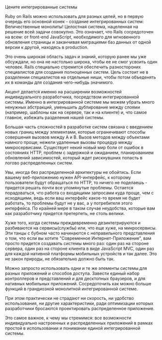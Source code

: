 Цените интегрированные системы

Ruby on Rails можно использовать для разных целей, но в первую очередь его основной конек - создание интегрированных систем: Величественные монолиты! Целостная система, нацеленная на решение всей задачи совокупно. Это означает, что Rails сосредоточен на всем: от front-end JavaScript, необходимого для мгновенного обновления страницы и заканчивая миграциями баз данных от одной версии к другой, находясь в production.

Это очень широкая область задач и знаний, которую ранее мы уже обсуждали, но она не настолько широка, чтобы ее не смог усвоить один человек. Rails специально стремится обеспечить разностороних специалистов для создания полноценных систем. Цель состоит не в разделении специалистов на отдельные ниши, чтобы потом объеденять их в команды для создания чего-нибудь значимого.

Акцент делается именно на расширении возможностей индивидуального разработчика, посредством интегрированной системы. Именно в интегрированной системе мы можем убрать много ненужных абстракций, уменьшить дублирование между слоями (например, шаблоны как на сервере, так и на клиенте) и, что самое главное, избежать разделения нашей системы.

Большая часть сложностей в разработке систем связана с введением новых границ между элементами, которые ограничивают способы совершения вызовов между A и B. Вызов методов между объектами намного проще, нежели удаленные вызовы процедур между микросервисами. Существует некий новый мир боли от ошибок в состояниях HTTP, проблем с задержкой и ожиданием, планированием обновлений зависимостей, который ждет рискнувшних попасть в логово распределенных систем.

Увы, иногда без распределенной архитектуры не обойтись. Если вашему веб-приложению нужен API-интерфейс, к которому пользователи будут обращаться по HTTP, то ничего не поделаешь - придется решать почти все упомянутые проблемы. Остается порадоваться, что работа со входящими запросами куда проще, чем с исходящими, ведь если ваш интерфейс какое-то время не будет работать, то проблемы будут не у вас, а у потребителя этого интерфейса. По крайней мере в таком случае неудобства, которые вам как разработчику придется претерпеть, не столь велики.

Хуже того, когда системы преждевременно дезинтегрируются и разбиваются на сервисы(службы) или, что еще хуже, на микросервисы. Эти танцы с бубном часто начинаются с неправильного представления о том, что если вы хотите "Современное Интернет-Приложение", вам просто придется создавать системы много раз: один раз на стороне сервера, один раз на стороне клиента в виде JavaScript MVC, один раз для каждой нативной платформы мобильных устройств и так далее. Это не закон природы, не обязательно должно быть так.

Можно запросто использовать одни и те же элементы системы для разных приложений и способов доступа. Завести единый набор контроллеров и представлений и для десктопных браузеров, и для нативных мобильных приложений. Сосредоточить как можно больше функций в грандиозной монолитной интегрированной системе.

При этом практически не страдают ни скорость, ни удобство использования, ни другие характеристики, ради оптимизации которых разработчики бросаются проектировать распределенное приложение.

Это самое важное, к чему мы стремимся: все возможности индивидуально настроенных и распределенных приложений в рамках простой в использовании и понимании единой интегрированной системы.